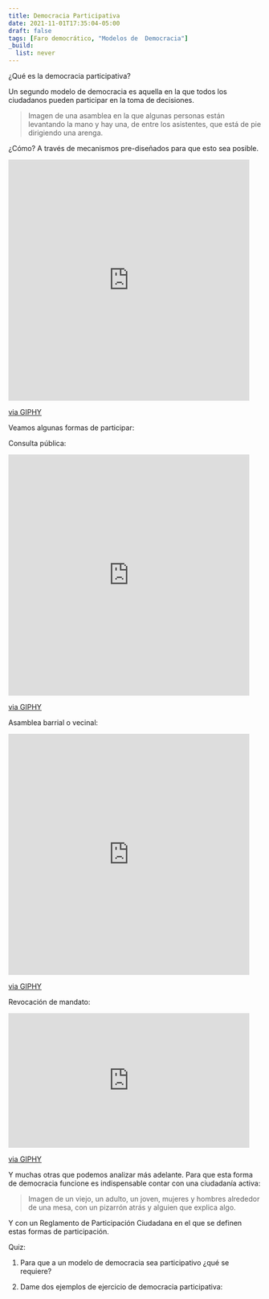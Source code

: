 ```yaml
---
title: Democracia Participativa
date: 2021-11-01T17:35:04-05:00
draft: false
tags: [Faro democrático, "Modelos de  Democracia"]
_build:
  list: never
---
```


¿Qué es la democracia participativa?

<!--more-->

Un segundo modelo de democracia es aquella en la que todos los ciudadanos pueden participar en la toma de decisiones.

> Imagen de una asamblea en la que algunas personas están levantando la mano y hay una, de entre los asistentes, que está de pie dirigiendo una arenga.

¿Cómo? A través de mecanismos pre-diseñados para que esto sea posible.

<iframe src="https://giphy.com/embed/F9N6QwqkUxKi1sBL6H" width="480" height="480" frameBorder="0" class="giphy-embed" allowFullScreen></iframe><p><a href="https://giphy.com/gifs/MejorCiudadano-fmc-fundacionmejorciudadano-fundacion-mejor-ciudadano-F9N6QwqkUxKi1sBL6H">via GIPHY</a></p>

Veamos algunas formas de participar:

Consulta pública: 

<iframe src="https://giphy.com/embed/MLYvQVgQ1RSA8" width="480" height="480" frameBorder="0" class="giphy-embed" allowFullScreen></iframe><p><a href="https://giphy.com/gifs/quote-quotes-patetnts-MLYvQVgQ1RSA8">via GIPHY</a></p>

Asamblea barrial o vecinal:

<iframe src="https://giphy.com/embed/ZhaDyBZVzID9NHPeEC" width="480" height="480" frameBorder="0" class="giphy-embed" allowFullScreen></iframe><p><a href="https://giphy.com/gifs/transparent-ZhaDyBZVzID9NHPeEC">via GIPHY</a></p>

Revocación de mandato:

<iframe src="https://giphy.com/embed/WmWgdazaqR1yKhUfEl" width="480" height="268" frameBorder="0" class="giphy-embed" allowFullScreen></iframe><p><a href="https://giphy.com/gifs/cartoon-network-emea-defensa-el-mundo-de-craig-globos-agua-WmWgdazaqR1yKhUfEl">via GIPHY</a></p>

Y muchas otras que podemos analizar más adelante. Para que esta forma
de democracia funcione es indispensable contar con una ciudadanía
activa:

> Imagen de un viejo, un adulto, un joven, mujeres y hombres alrededor
> de una mesa, con un pizarrón atrás y alguien que explica algo.

Y con un Reglamento de Participación Ciudadana en el que se definen
estas formas de participación.

Quiz: 

1. Para que a un modelo de democracia sea participativo ¿qué se requiere?

2. Dame dos ejemplos de ejercicio de democracia participativa: 
